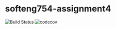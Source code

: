 # softeng754-assignment4

[![Build Status](https://travis-ci.com/bche722/softeng754-assignment4.svg?token=q4o89aVkyCzetnj9hANV&branch=master)](https://travis-ci.com/bche722/softeng754-assignment4)
[![codecov](https://codecov.io/gh/bche722/softeng754-assignment4/branch/master/graph/badge.svg?token=LQ7sVcBjtE)](https://codecov.io/gh/bche722/softeng754-assignment4)
